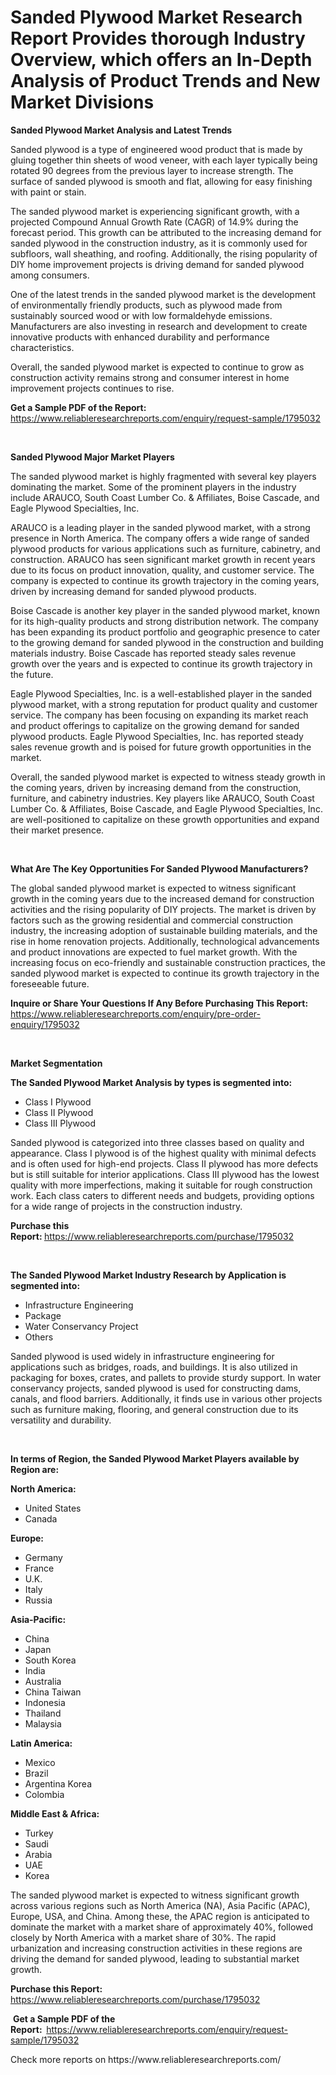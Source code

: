 <p><h1>Sanded Plywood Market Research Report Provides thorough Industry Overview, which offers an In-Depth Analysis of Product Trends and New Market Divisions</h1></p><p><strong>Sanded Plywood Market Analysis and Latest Trends</strong></p>
<p><p>Sanded plywood is a type of engineered wood product that is made by gluing together thin sheets of wood veneer, with each layer typically being rotated 90 degrees from the previous layer to increase strength. The surface of sanded plywood is smooth and flat, allowing for easy finishing with paint or stain.</p><p>The sanded plywood market is experiencing significant growth, with a projected Compound Annual Growth Rate (CAGR) of 14.9% during the forecast period. This growth can be attributed to the increasing demand for sanded plywood in the construction industry, as it is commonly used for subfloors, wall sheathing, and roofing. Additionally, the rising popularity of DIY home improvement projects is driving demand for sanded plywood among consumers.</p><p>One of the latest trends in the sanded plywood market is the development of environmentally friendly products, such as plywood made from sustainably sourced wood or with low formaldehyde emissions. Manufacturers are also investing in research and development to create innovative products with enhanced durability and performance characteristics.</p><p>Overall, the sanded plywood market is expected to continue to grow as construction activity remains strong and consumer interest in home improvement projects continues to rise.</p></p>
<p><strong>Get a Sample PDF of the Report:&nbsp;</strong> <a href="https://www.reliableresearchreports.com/enquiry/request-sample/1795032">https://www.reliableresearchreports.com/enquiry/request-sample/1795032</a></p>
<p>&nbsp;</p>
<p><strong>Sanded Plywood Major Market Players</strong></p>
<p><p>The sanded plywood market is highly fragmented with several key players dominating the market. Some of the prominent players in the industry include ARAUCO, South Coast Lumber Co. & Affiliates, Boise Cascade, and Eagle Plywood Specialties, Inc.</p><p>ARAUCO is a leading player in the sanded plywood market, with a strong presence in North America. The company offers a wide range of sanded plywood products for various applications such as furniture, cabinetry, and construction. ARAUCO has seen significant market growth in recent years due to its focus on product innovation, quality, and customer service. The company is expected to continue its growth trajectory in the coming years, driven by increasing demand for sanded plywood products.</p><p>Boise Cascade is another key player in the sanded plywood market, known for its high-quality products and strong distribution network. The company has been expanding its product portfolio and geographic presence to cater to the growing demand for sanded plywood in the construction and building materials industry. Boise Cascade has reported steady sales revenue growth over the years and is expected to continue its growth trajectory in the future.</p><p>Eagle Plywood Specialties, Inc. is a well-established player in the sanded plywood market, with a strong reputation for product quality and customer service. The company has been focusing on expanding its market reach and product offerings to capitalize on the growing demand for sanded plywood products. Eagle Plywood Specialties, Inc. has reported steady sales revenue growth and is poised for future growth opportunities in the market.</p><p>Overall, the sanded plywood market is expected to witness steady growth in the coming years, driven by increasing demand from the construction, furniture, and cabinetry industries. Key players like ARAUCO, South Coast Lumber Co. & Affiliates, Boise Cascade, and Eagle Plywood Specialties, Inc. are well-positioned to capitalize on these growth opportunities and expand their market presence.</p></p>
<p>&nbsp;</p>
<p><strong>What Are The Key Opportunities For Sanded Plywood Manufacturers?</strong></p>
<p><p>The global sanded plywood market is expected to witness significant growth in the coming years due to the increased demand for construction activities and the rising popularity of DIY projects. The market is driven by factors such as the growing residential and commercial construction industry, the increasing adoption of sustainable building materials, and the rise in home renovation projects. Additionally, technological advancements and product innovations are expected to fuel market growth. With the increasing focus on eco-friendly and sustainable construction practices, the sanded plywood market is expected to continue its growth trajectory in the foreseeable future.</p></p>
<p><strong>Inquire or Share Your Questions If Any Before Purchasing This Report:</strong> <a href="https://www.reliableresearchreports.com/enquiry/pre-order-enquiry/1795032">https://www.reliableresearchreports.com/enquiry/pre-order-enquiry/1795032</a></p>
<p>&nbsp;</p>
<p><strong>Market Segmentation</strong></p>
<p><strong>The Sanded Plywood Market Analysis by types is segmented into:</strong></p>
<p><ul><li>Class Ⅰ Plywood</li><li>Class Ⅱ Plywood</li><li>Class Ⅲ Plywood</li></ul></p>
<p><p>Sanded plywood is categorized into three classes based on quality and appearance. Class I plywood is of the highest quality with minimal defects and is often used for high-end projects. Class II plywood has more defects but is still suitable for interior applications. Class III plywood has the lowest quality with more imperfections, making it suitable for rough construction work. Each class caters to different needs and budgets, providing options for a wide range of projects in the construction industry.</p></p>
<p><strong>Purchase this Report:&nbsp;</strong><a href="https://www.reliableresearchreports.com/purchase/1795032">https://www.reliableresearchreports.com/purchase/1795032</a></p>
<p>&nbsp;</p>
<p><strong>The Sanded Plywood Market Industry Research by Application is segmented into:</strong></p>
<p><ul><li>Infrastructure Engineering</li><li>Package</li><li>Water Conservancy Project</li><li>Others</li></ul></p>
<p><p>Sanded plywood is used widely in infrastructure engineering for applications such as bridges, roads, and buildings. It is also utilized in packaging for boxes, crates, and pallets to provide sturdy support. In water conservancy projects, sanded plywood is used for constructing dams, canals, and flood barriers. Additionally, it finds use in various other projects such as furniture making, flooring, and general construction due to its versatility and durability.</p></p>
<p>&nbsp;</p>
<p><strong>In terms of Region, the Sanded Plywood Market Players available by Region are:</strong></p>
<p>
    <p> <strong> North America: </strong>
        <ul>
            <li>United States</li>
            <li>Canada</li>
        </ul>
        </p> 
    <p> <strong> Europe: </strong>
        <ul>
            <li>Germany</li>
            <li>France</li>
            <li>U.K.</li>
            <li>Italy</li>
            <li>Russia</li>
        </ul>
        </p> 
    <p> <strong> Asia-Pacific: </strong>
        <ul>
            <li>China</li>
            <li>Japan</li>
            <li>South Korea</li>
            <li>India</li>
            <li>Australia</li>
            <li>China Taiwan</li>
            <li>Indonesia</li>
            <li>Thailand</li>
            <li>Malaysia</li>
        </ul>
        </p> 
    <p> <strong> Latin America: </strong>
        <ul>
            <li>Mexico</li>
            <li>Brazil</li>
            <li>Argentina Korea</li>
            <li>Colombia</li>
        </ul>
        </p> 
    <p> <strong> Middle East & Africa: </strong>
        <ul>
            <li>Turkey</li>
            <li>Saudi</li>
            <li>Arabia</li>
            <li>UAE</li>
            <li>Korea</li>
        </ul>
    </p>
    </p>
<p><p>The sanded plywood market is expected to witness significant growth across various regions such as North America (NA), Asia Pacific (APAC), Europe, USA, and China. Among these, the APAC region is anticipated to dominate the market with a market share of approximately 40%, followed closely by North America with a market share of 30%. The rapid urbanization and increasing construction activities in these regions are driving the demand for sanded plywood, leading to substantial market growth.</p></p>
<p><strong>Purchase this Report: </strong><a href="https://www.reliableresearchreports.com/purchase/1795032">https://www.reliableresearchreports.com/purchase/1795032</a></p>
<p>&nbsp;<strong>Get a Sample PDF of the Report:&nbsp;&nbsp;</strong><a href="https://www.reliableresearchreports.com/enquiry/request-sample/1795032">https://www.reliableresearchreports.com/enquiry/request-sample/1795032</a></p>
<p><strong></strong></p>
<p>Check more reports on https://www.reliableresearchreports.com/</p>